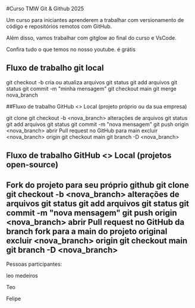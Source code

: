 \#Curso TMW Git \& Github 2025



Um curso para iniciantes aprenderem a trabalhar com versionamento de código e repositórios remotos com GitHub.



Além disso, vamos trabalhar com gitglow ao final do curso e VsCode.



Confira tudo o que temos no nosso youtube. é grátis

## Fluxo de trabalho git local

git checkout -b
cria ou atualiza arquivos
git status
git add arquivos
git status
git commit -m "minha mensagem"
git checkout main
git merge nova_branch

##Fluxo de trabalho GitHub <> Local (projeto próprio ou da sua empresa)

git clone
git checkout -b <nova_branch>
alterações de arquivos
git status
git add arquivos
git status
git commit -m "nova mensagem"
git push origin <nova_branch>
abrir Pull request no GitHub para main
excluir <nova_branch> origin
git checkout main
git branch -D <nova_branch>

## Fluxo de trabalho GitHub <> Local (projetos open-source)
 Fork do projeto para seu próprio github
git clone
git checkout -b <nova_branch>
alterações de arquivos
git status
git add arquivos
git status
git commit -m "nova mensagem"
git push origin <nova_branch>
abrir Pull request no GitHub da branch fork para a main do projeto original
excluir <nova_branch> origin
git checkout main
git branch -D <nova_branch>
----------



Pessoas participantes:

leo medeiros

Teo



Felipe

